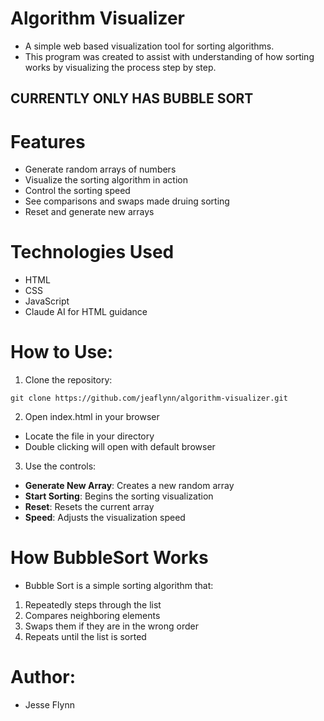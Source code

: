 # Algorithm Visualizer

- A simple web based visualization tool for sorting algorithms.
- This program was created to assist with understanding of how sorting works by visualizing the process step by step.

## CURRENTLY ONLY HAS BUBBLE SORT ##

# Features

- Generate random arrays of numbers
- Visualize the sorting algorithm in action
- Control the sorting speed
- See comparisons and swaps made druing sorting
- Reset and generate new arrays

# Technologies Used

- HTML
- CSS
- JavaScript
- Claude AI for HTML guidance

# How to Use:

1. Clone the repository:
```
git clone https://github.com/jeaflynn/algorithm-visualizer.git
```

2. Open index.html in your browser
- Locate the file in your directory
- Double clicking will open with default browser

3. Use the controls: 
- **Generate New Array**: Creates a new random array
- **Start Sorting**: Begins the sorting visualization
- **Reset**: Resets the current array
- **Speed**: Adjusts the visualization speed

# How BubbleSort Works

- Bubble Sort is a simple sorting algorithm that:
1. Repeatedly steps through the list
2. Compares neighboring elements
3. Swaps them if they are in the wrong order
4. Repeats until the list is sorted

# Author: 

- Jesse Flynn